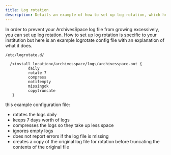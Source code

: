 ```yaml
---
title: Log rotation
description: Details an example of how to set up log rotation, which helps keep the ArchivesSpace log file from growing excessively.
---
```


In order to prevent your ArchivesSpace log file from growing excessively, you can set up log rotation. How to set up log rotation is specific to your institution but here is an example logrotate config file with an explanation of what it does.

`/etc/logrotate.d/`

```
  /<install location>/archivesspace/logs/archivesspace.out {
          daily
          rotate 7
          compress
          notifempty
          missingok
          copytruncate
   }
```

this example configuration file:

- rotates the logs daily
- keeps 7 days worth of logs
- compresses the logs so they take up less space
- ignores empty logs
- does not report errors if the log file is missing
- creates a copy of the original log file for rotation before truncating the contents of the original file
